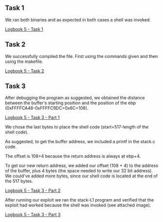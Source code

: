 ## Task 1

We ran both binaries and as expected in both cases a shell was invoked.

[Logbook 5 - Task 1](/screenshots/logbook5-task1.png)

## Task 2

We successfully compiled the file. First using the commands given and then using the makefile.

[Logbook 5 - Task 2](/screenshots/logbook5-task2.png)

## Task 3

After debugging the program as suggested, we obtained the distance between the buffer's starting position and the position of the ebp (0xFFFFCA48-0xFFFFC9DC=0x6C=108).

[Logbook 5 - Task 3 - Part 1](/screenshots/logbook5-task3-1.png)

We chose the last bytes to place the shell code (start=517-length of the shell code).

As suggested, to get the buffer address, we included a printf in the stack.c code.

The offset is 108+4 because the return address is always at ebp+4.

To get our new return address, we added our offset (108 + 4) to the address of the buffer, plus 4 bytes (the space needed to write our 32 bit address). We could've added more bytes, since our shell code is located at the end of the 517 bytes.

[Logbook 5 - Task 3 - Part 2](/screenshots/logbook5-task3-2.png)

After running our exploit we ran the stack-L1 program and verified that the exploit had worked because the shell was invoked (see attached image).

[Logbook 5 - Task 3 - Part 3](/screenshots/logbook5-task3-3.png)
